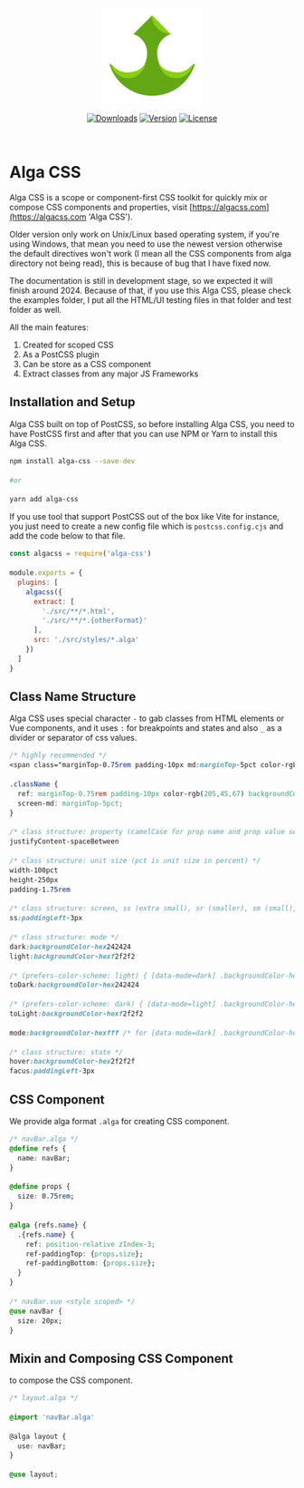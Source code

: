 <p align="center">
  <a href="https://algacss.tedir.dev" target="_blank" rel="noopener noreferrer">
    <img width="180" src="alga-css-logo.png" alt="Alga CSS logo">
  </a>
</p>

<p align="center">
  <a href="https://npmcharts.com/compare/alga-css?minimal=true"><img src="https://img.shields.io/npm/dm/alga-css.svg?sanitize=true" alt="Downloads"></a>
  <a href="https://www.npmjs.com/package/alga-css"><img src="https://img.shields.io/npm/v/alga-css.svg?sanitize=true" alt="Version"></a>
  <a href="https://www.npmjs.com/package/alga-css"><img src="https://img.shields.io/npm/l/alga-css.svg?sanitize=true" alt="License"></a>
</p>
<br/>

# Alga CSS
Alga CSS is a scope or component-first CSS toolkit for quickly mix or compose CSS components and properties, visit [https://algacss.com](https://algacss.com 'Alga CSS').

Older version only work on Unix/Linux based operating system, if you're using Windows, that mean you need to use the newest version otherwise the default directives won't work (I mean all the CSS components from alga directory not being read), this is because of bug that I have fixed now.

The documentation is still in development stage, so we expected it will finish around 2024. Because of that, if you use this Alga CSS, please check the examples folder, I put all the HTML/UI testing files in that folder and test folder as well.

All the main features:
1. Created for scoped CSS
2. As a PostCSS plugin
3. Can be store as a CSS component
4. Extract classes from any major JS Frameworks

## Installation and Setup
Alga CSS built on top of PostCSS, so before installing Alga CSS, you need to have PostCSS first and after that you can use NPM or Yarn to install this Alga CSS.

```sh
npm install alga-css --save-dev

#or

yarn add alga-css
```

If you use tool that support PostCSS out of the box like Vite for instance, you just need to create a new config file which is `postcss.config.cjs` and add the code below to that file.

```js
const algacss = require('alga-css')

module.exports = {
  plugins: [
    algacss({
      extract: [
        './src/**/*.html', 
        './src/**/*.{otherFormat}'
      ],
      src: './src/styles/*.alga'
    })
  ]
}
```

## Class Name Structure
Alga CSS uses special character `-` to gab classes from HTML elements or Vue components, and it uses `:` for breakpoints and states and also `_` as a divider or separator of css values.

```css
/* highly recommended */
<span class="marginTop-0.75rem padding-10px md:marginTop-5pct color-rgb(205,45,67) backgroundColor-hexfff"></span>

.className {
  ref: marginTop-0.75rem padding-10px color-rgb(205,45,67) backgroundColor-hexfff;
  screen-md: marginTop-5pct;
}

/* class structure: property (camelCase for prop name and prop value separated by - or dash) */
justifyContent-spaceBetween

/* class structure: unit size (pct is unit size in percent) */
width-100pct
height-250px
padding-1.75rem

/* class structure: screen, ss (extra small), sr (smaller), sm (small), md (medium), lg (large), lr (larger), ls (largest), wd (wide), wr (wider) */
ss:paddingLeft-3px

/* class structure: mode */
dark:backgroundColor-hex242424
light:backgroundColor-hexf2f2f2

/* (prefers-color-scheme: light) { [data-mode=dark] .backgroundColor-hex242424 {} } */
toDark:backgroundColor-hex242424

/* (prefers-color-scheme: dark) { [data-mode=light] .backgroundColor-hexf2f2f2 {} } */
toLight:backgroundColor-hexf2f2f2

mode:backgroundColor-hexfff /* for [data-mode=dark] .backgroundColor-hexfff {} */

/* class structure: state */
hover:backgroundColor-hex2f2f2f
facus:paddingLeft-3px
```

## CSS Component
We provide alga format `.alga` for creating CSS component.

```css
/* navBar.alga */
@define refs {
  name: navBar;
}

@define props {
  size: 0.75rem;
}

@alga {refs.name} {
  .{refs.name} {
    ref: position-relative zIndex-3;
    ref-paddingTop: {props.size};
    ref-paddingBottom: {props.size};
  }
}

/* navBar.vue <style scoped> */
@use navBar {
  size: 20px;
}
```

## Mixin and Composing CSS Component
to compose the CSS component.

```css
/* layout.alga */

@import 'navBar.alga'

@alga layout {
  use: navBar;
}

@use layout;
```


